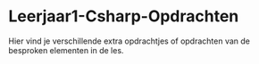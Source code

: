 # Leerjaar1-Csharp-Opdrachten

Hier vind je verschillende extra opdrachtjes of opdrachten van de besproken elementen in de les.
